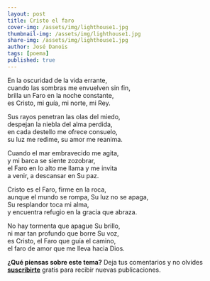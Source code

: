 ```yaml
---
layout: post
title: Cristo el faro
cover-img: /assets/img/lighthouse1.jpg
thumbnail-img: /assets/img/lighthouse1.jpg
share-img: /assets/img/lighthouse1.jpg
author: José Danois
tags: [poema]
published: true
---
```

En la oscuridad de la vida errante,  
cuando las sombras me envuelven sin fin,  
brilla un Faro en la noche constante,  
es Cristo, mi guía, mi norte, mi Rey.

  
Sus rayos penetran las olas del miedo,  
despejan la niebla del alma perdida,  
en cada destello me ofrece consuelo,  
su luz me redime, su amor me reanima.

  

Cuando el mar embravecido me agita,  
y mi barca se siente zozobrar,  
el Faro en lo alto me llama y me invita  
a venir, a descansar en Su paz.

  
Cristo es el Faro, firme en la roca,  
aunque el mundo se rompa, Su luz no se apaga,  
Su resplandor toca mi alma,  
y encuentra refugio en la gracia que abraza.

  
No hay tormenta que apague Su brillo,  
ni mar tan profundo que borre Su voz,  
es Cristo, el Faro que guía el camino,  
el faro de amor que me lleva hacia Dios.

**¿Qué piensas sobre este tema?** Deja tus comentarios y no olvides **[suscribirte](https://www.feedio.co/@jdanois)** gratis para recibir nuevas publicaciones.
<!--stackedit_data:
eyJoaXN0b3J5IjpbLTIwMTM0NTI1NjUsLTEyNTkwNTI1ODddfQ
==
-->